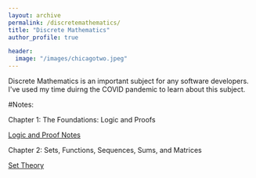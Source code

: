 ```yaml
---
layout: archive
permalink: /discretemathematics/
title: "Discrete Mathematics"
author_profile: true

header:
  image: "/images/chicagotwo.jpeg"
---
```



Discrete Mathematics is an important subject for any software developers. I've used my time duirng the COVID pandemic to learn about this subject. 



#Notes:

Chapter 1: The Foundations: Logic and Proofs

[Logic and Proof Notes](https://github.com/devinpowers/discrete-mathematics/blob/master/Logic%20and%20Proofs%201.1-1.8.pdf)


Chapter 2: Sets, Functions, Sequences, Sums, and Matrices

[Set Theory](https://github.com/devinpowers/discrete-mathematics/blob/master/Set%20Theory%20Chapter%202.1-2.6.pdf)

